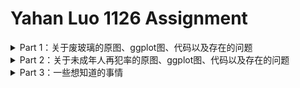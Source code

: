 # Yahan Luo 1126 Assignment
<details>
<summary>Part 1：关于废玻璃的原图、ggplot图、代码以及存在的问题 </summary>

### 原图
<p align="center">
	<img src="https://github.com/YahanLuo/2019-Visual-Data-Journalism/blob/master/Assignment%201029/pic1final.png" width="450"></p>

### ggplot图
<p align="center">
	<img src="https://github.com/YahanLuo/2019-Visual-Data-Journalism/blob/master/Assignment%201126/plastic_ggplot.jpg" width="600"></p>

### 代码
	> library(readxl)
	> R_1123_plastic <- read_excel("R_1123_plastic.xlsx")
	> View(R_1123_plastic)
	> library(ggplot2)
	> p1 <- ggplot(data = R_1123_plastic,aes(x = Year,y = Rate,colour = factor(Type),group = factor(Type)))
	> p1 
	+ geom_point() 
	+ geom_line() 
	+ labs(title = "我国主要再生资源类别回收年增长率")
	
### 出现的问题
* 该怎样调整坐标轴，使这个图看起来稍微体面一点？
* 如何做出一条折线是红色，其他都是灰色的效果？
* 这个图到底为什么这么丑？配色可以再优化吗？该怎样优化？

</details>

<details>
<summary>Part 2：关于未成年人再犯率的原图、ggplot图、代码以及存在的问题 </summary>

### 原图
<p align="center">
	<img src="https://github.com/YahanLuo/2019-Visual-Data-Journalism/blob/master/Assignment%201113/png02.png" width="700">
</p>

### ggplot图
<p align="center">
	<img src="https://github.com/YahanLuo/2019-Visual-Data-Journalism/blob/master/Assignment%201126/crime_ggplot.jpg" width="700"></p>


### 代码
	> library(readxl)
	> commit_crime2 <- read_excel("commit_crime2.xlsx")
	> View(commit_crime2)
	> library(ggplot2)
	> p3 <- ggplot(data = commit_crime2,  aes(x ="",y = Rate,fill =  Commit_crime))  + facet_grid(. ~ Time)
	> p3 
	+ geom_col() 
	+ coord_polar(theta = 'y')
	+ labs(x = "", y = "", title = "最大风险收容项目重犯率与收容时间的关系") 
	
### 出现的问题
* 这个图为什么挤在一起，皱皱巴巴的？我该怎么把它拉开，不要让字挡住？
* 配色好丑啊呜呜呜！我真是————不会调整配色。看书也没有看懂。完全无法调自动生成的颜色。
* 周围的labs还是要调整一下。

</details>

<details>
<summary>Part 3：一些想知道的事情 </summary>

* **关于R**

	* 我的室友想要问一问：R的作用到底什么？尤其在线生成图表的工具这样发达，我们为什么还要企图学代码呢？
	* （尤其是这个R做出来的图还这么丑）
	* （当然我菜是真的）
	
* **关于地图可视化**

	* 我之前写过一个**在线生成地图的网站**的盘点，我觉得大部分同学都是知道这些的（吧），可以在这个的基础上往上教，[请苏老师过目](https://mp.weixin.qq.com/s/QBwiDXTIbhEtNFR4S2bFEA)。
	* 我一直想做3D的地图。但是3D Mapper这个网站没有中国的数据。国内有这样的建筑物3D地图吗？
	* 有没有风格比较特别的地图可视化数读作品呢？（比如特别写实或者特别抽象）想要看看，开拓眼界。
	
* **关于我的Final Project**
	 * 这本书的确很小众，我也在反复掂量是不是要做这样一个题目。如果我的受众只是我的同学，那么我相信他们都会点开看；我所需要考虑的是**怎么让一个没有读过这本书的人，看完我这个作品之后，也会对这本书充满了兴趣。或者至少多了一丝好奇。**
	 * 苏老师觉得呢？你会看一个你没有听过的文学或者艺术作品的可视化读物吗？如果你点进去了，那一瞬间你期待看到的又是什么呢？
	 * **关于这本书**
	 	* 《All The Light We Cannot See》讲述的是二战时期的关于两个孩子和两个国家的命运，这本书是2015年普利策奖虚构类作品奖项获得者，纽约时报畅销榜第1名 连续65周在榜，在国际上还是有一定的名气的。（只是在国内的影响力比较小。）这本书是作者安东尼·多尔的第五部作品，耗时十年。
	 	* 书的结构很特别，以并行两条线索介绍两个孩子不同的命运：一个是居住在法国小镇的盲女孩，另一个是参加德国青年自卫队的天才少年。两个孩子的身份截然不同，但命运让他们走到了一起。
		* 作者在不同的时间和空间反复切换，第一次看这本书的人基本不能完全看懂。可是通读全书，你可以看见两个主人公在彼此的悲剧生活中苦苦挣扎，在成长的过程中没有背叛自己。
		* 尽管全书弥漫着过于忧郁的宿命论色彩，你仍然能感受到人性之光的耀眼。
		
	 


</details>

